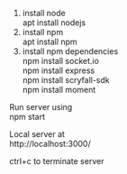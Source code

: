 1) install node<br/>
    apt install nodejs
2) install npm<br/>
    apt install npm
3) install npm dependencies<br/>
    npm install socket.io<br/>
    npm install express<br/>
    npm install scryfall-sdk<br/>
    npm install moment

Run server using<br/>
    npm start

Local server at<br/>
    http://localhost:3000/

ctrl+c to terminate server